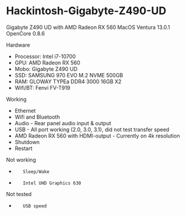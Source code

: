 # Hackintosh-Gigabyte-Z490-UD
Gigabyte Z490 UD with AMD Radeon RX 560
MacOS Ventura 13.0.1
OpenCore 0.8.6 

Hardware
* Processor: Intel i7-10700
* GPU: AMD Radeon RX 560
* Mobo: Gigabyte Z490 UD
* SSD: SAMSUNG 970 EVO M.2 NVME 500GB
* RAM: GLOWAY TYPEa DDR4 3000 16GB X2
* Wifi/BT: Fenvi FV-T919

Working
* Ethernet
* Wifi and Bluetooth
* Audio - Rear panel audio input & output
* USB - All port working (2.0, 3.0, 3.1), did not test transfer speed
* AMD Radeon RX 560 with HDMI-output - Currently on 4k resolution
* Shutdown
* Restart

Not working
* 		 Sleep/Wake
* 		 Intel UHD Graphics 630

Not tested
* 		 USB speed

